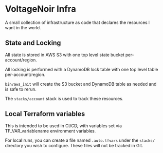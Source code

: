 # VoltageNoir Infra

A small collection of infrastructure as code that declares
the resources I want in the world.

## State and Locking

All state is stored in AWS S3 with one top level state bucket
per-account/region.

All locking is performed with a DynamoDB lock table with one
top level table per-account/region.

`bin/aws_init` will create the S3 bucket and DynamoDB table
as needed and is safe to rerun.

The `stacks/account` stack is used to track these resources.

## Local Terraform variables

This is intended to be used in CI/CD, with variables set via TF_VAR_variablename
environment variables.

For local runs, you can create a file named `.auto.tfvars` under
the `stacks/` directory you wish to configure.  These files
will not be tracked in Git.


